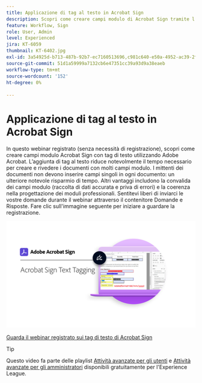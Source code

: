 ```yaml
---
title: Applicazione di tag al testo in Acrobat Sign
description: Scopri come creare campi modulo di Acrobat Sign tramite l’assegnazione di tag di testo con Adobe Acrobat
feature: Workflow, Sign
role: User, Admin
level: Experienced
jira: KT-6059
thumbnail: KT-6402.jpg
exl-id: 3a54925d-b713-487b-92b7-ec7160513696,c981c640-e50a-4952-ac39-2f90d6d0cf08
source-git-commit: 51d1a59999a7132cb6e47351cc39a93d9a38eaeb
workflow-type: tm+mt
source-wordcount: '152'
ht-degree: 0%

---
```


# Applicazione di tag al testo in Acrobat Sign

In questo webinar registrato (senza necessità di registrazione), scopri come creare campi modulo Acrobat Sign con tag di testo utilizzando Adobe Acrobat. L’aggiunta di tag al testo riduce notevolmente il tempo necessario per creare e rivedere i documenti con molti campi modulo. I mittenti dei documenti non devono inserire campi singoli in ogni documento: un ulteriore notevole risparmio di tempo. Altri vantaggi includono la convalida dei campi modulo (raccolta di dati accurata e priva di errori) e la coerenza nella progettazione dei moduli professionali. Sentitevi liberi di inviarci le vostre domande durante il webinar attraverso il contenitore Domande e Risposte. Fare clic sull&#39;immagine seguente per iniziare a guardare la registrazione.

[![Sessione esaminata](../assets/Text-Tagging.png)](https://event.on24.com/wcc/r/2338276/415BE4603F60A61A546C0A91528B444F)

[Guarda il webinar registrato sui tag di testo di Acrobat Sign](https://event.on24.com/wcc/r/2338276/415BE4603F60A61A546C0A91528B444F)

>[!TIP]
>
>Questo video fa parte delle playlist [Attività avanzate per gli utenti](https://experienceleague.adobe.com/en/playlists/acrobat-sign-get-started-business-users) e [Attività avanzate per gli amministratori](https://experienceleague.adobe.com/en/playlists/acrobat-sign-perform-advanced-tasks-administrators) disponibili gratuitamente per l&#39;Experience League.
